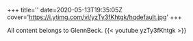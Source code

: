 +++
title=''
date=2020-05-13T19:35:05Z
cover='https://i.ytimg.com/vi/yzTy3fKhtgk/hqdefault.jpg'
+++

All content belongs to GlennBeck.
{{< youtube yzTy3fKhtgk >}}
